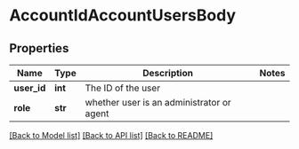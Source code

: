 # AccountIdAccountUsersBody

## Properties
Name | Type | Description | Notes
------------ | ------------- | ------------- | -------------
**user_id** | **int** | The ID of the user | 
**role** | **str** | whether user is an administrator or agent | 

[[Back to Model list]](../README.md#documentation-for-models) [[Back to API list]](../README.md#documentation-for-api-endpoints) [[Back to README]](../README.md)

